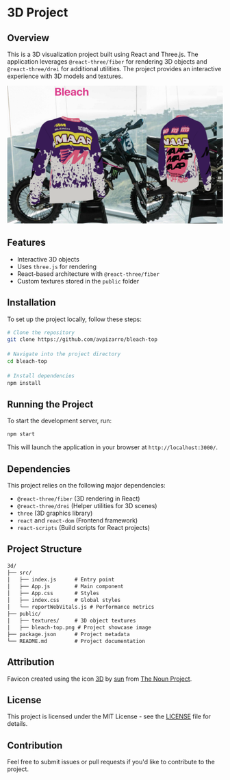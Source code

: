 
# 3D Project

## Overview
This is a 3D visualization project built using React and Three.js. The application leverages `@react-three/fiber` for rendering 3D objects and `@react-three/drei` for additional utilities. The project provides an interactive experience with 3D models and textures.

![Project Image](bleach-top.png)

## Features
- Interactive 3D objects
- Uses `three.js` for rendering
- React-based architecture with `@react-three/fiber`
- Custom textures stored in the `public` folder

## Installation
To set up the project locally, follow these steps:

```sh
# Clone the repository
git clone https://github.com/avpizarro/bleach-top

# Navigate into the project directory
cd bleach-top

# Install dependencies
npm install
```

## Running the Project
To start the development server, run:
```sh
npm start
```
This will launch the application in your browser at `http://localhost:3000/`.

## Dependencies
This project relies on the following major dependencies:
- `@react-three/fiber` (3D rendering in React)
- `@react-three/drei` (Helper utilities for 3D scenes)
- `three` (3D graphics library)
- `react` and `react-dom` (Frontend framework)
- `react-scripts` (Build scripts for React projects)

## Project Structure
```
3d/
├── src/
│   ├── index.js      # Entry point
│   ├── App.js        # Main component
│   ├── App.css       # Styles
│   ├── index.css     # Global styles
│   └── reportWebVitals.js # Performance metrics
├── public/
│   ├── textures/     # 3D object textures
│   ├── bleach-top.png # Project showcase image
├── package.json      # Project metadata
└── README.md         # Project documentation
```

## Attribution
Favicon created using the icon [3D](https://thenounproject.com/icon/3d-5070845/) by [sun](https://thenounproject.com/creator/373184756/) from [The Noun Project](https://thenounproject.com).

## License
This project is licensed under the MIT License - see the [LICENSE](LICENSE) file for details.

## Contribution
Feel free to submit issues or pull requests if you'd like to contribute to the project.